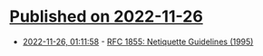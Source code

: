 # [Published on 2022-11-26](index.md)

* [2022-11-26, 01:11:58](https://news.ycombinator.com/item?id=33748814) - [RFC 1855: Netiquette Guidelines (1995)](https://www.rfc-editor.org/rfc/rfc1855)
